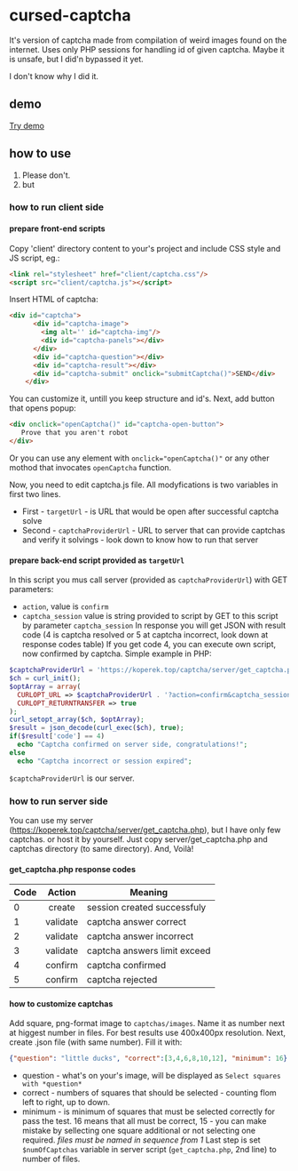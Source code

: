 # cursed-captcha
It's version of captcha made from compilation of weird images found on the internet. Uses only PHP sessions for handling id of given captcha. Maybe it is unsafe, but I did'n bypassed it yet.

I don't know why I did it.

## demo
[Try demo](https://koperek.top/captcha/example.html)

## how to use
1. Please don't.
2. but

### how to run client side
#### prepare front-end scripts
Copy 'client' directory content to your's project and include CSS style and JS script, eg.:
```html
<link rel="stylesheet" href="client/captcha.css"/>
<script src="client/captcha.js"></script>
```
Insert HTML of captcha:
```html
<div id="captcha">
      <div id="captcha-image">
        <img alt='' id="captcha-img"/>
        <div id="captcha-panels"></div>
      </div>
      <div id="captcha-question"></div>
      <div id="captcha-result"></div>
      <div id="captcha-submit" onclick="submitCaptcha()">SEND</div>
    </div>
```
 You can customize it, untill you keep structure and id's.
 Next, add button that opens popup:
 ```html
 <div onclick="openCaptcha()" id="captcha-open-button">
    Prove that you aren't robot
 </div>
```
Or you can use any element with `onclick="openCaptcha()"` or any other mothod that invocates `openCaptcha` function.

Now, you need to edit captcha.js file. All modyfications is two variables in first two lines.
* First - `targetUrl` - is URL that would be open after successful captcha solve
* Second - `captchaProviderUrl` - URL to server that can provide captchas and verify it solvings - look down to know how to run that server

#### prepare back-end script provided as `targetUrl`
In this script you mus call server (provided as `captchaProviderUrl`) with GET parameters:
- `action`, value is `confirm`
- `captcha_session` value is string provided to script by GET to this script by parameter `captcha_session`
In response you will get JSON with result code (4 is captcha resolved or 5 at captcha incorrect, look down at response codes table)
If you get code 4, you can execute own script, now confirmed by captcha. Simple example in PHP:
```php
$captchaProviderUrl = 'https://koperek.top/captcha/server/get_captcha.php';
$ch = curl_init();
$optArray = array(
  CURLOPT_URL => $captchaProviderUrl . '?action=confirm&captcha_session=' . $_GET['captcha_session'],
  CURLOPT_RETURNTRANSFER => true
);
curl_setopt_array($ch, $optArray);
$result = json_decode(curl_exec($ch), true);
if($result['code'] == 4)
  echo "Captcha confirmed on server side, congratulations!";
else
  echo "Captcha incorrect or session expired";
```
`$captchaProviderUrl` is our server.

### how to run server side
You can use my server (https://koperek.top/captcha/server/get_captcha.php), but I have only few captchas.
or host it by yourself. Just copy server/get_captcha.php and captchas directory (to same directory). And, Voilà!
#### get_captcha.php response codes
|Code|Action|Meaning|
|----|:----:|-------|
|0|create|session created successfuly|
|1|validate|captcha answer correct|
|2|validate|captcha answer incorrect|
|3|validate|captcha answers limit exceed|
|4|confirm|captcha confirmed|
|5|confirm|captcha rejected|

#### how to customize captchas
Add square, png-format image to `captchas/images`. Name it as number next at higgest number in files. For best results use 400x400px resolution. Next, create .json file (with same number). Fill it with:
```json
{"question": "little ducks", "correct":[3,4,6,8,10,12], "minimum": 16}
```
* question - what's on your's image, will be displayed as `Select squares with *question*`
* correct - numbers of squares that should be selected - counting flom left to right, up to down.
* minimum - is minimum of squares that must be selected correctly for pass the test. 16 means that all must be correct, 15 - you can make mistake by sellecting one square additional or not selecting one required.
*files must be named in sequence from 1*
Last step is set `$numOfCaptchas` variable in server script (`get_captcha.php`, 2nd line) to number of files.
